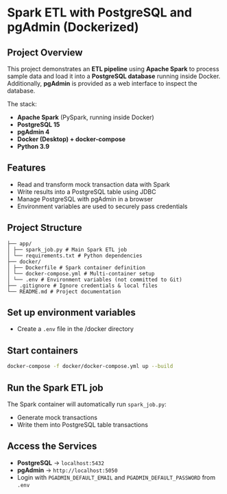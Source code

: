 # Spark ETL with PostgreSQL and pgAdmin (Dockerized)

## Project Overview
This project demonstrates an **ETL pipeline** using **Apache Spark** to process sample data and load it into a **PostgreSQL database** running inside Docker.  
Additionally, **pgAdmin** is provided as a web interface to inspect the database.  

The stack:
- **Apache Spark** (PySpark, running inside Docker)
- **PostgreSQL 15**
- **pgAdmin 4**
- **Docker (Desktop) + docker-compose**
- **Python 3.9**


## Features
- Read and transform mock transaction data with Spark
- Write results into a PostgreSQL table using JDBC
- Manage PostgreSQL with pgAdmin in a browser
- Environment variables are used to securely pass credentials


## Project Structure
```
├── app/
│ ├── spark_job.py # Main Spark ETL job
│ └── requirements.txt # Python dependencies
├── docker/
│ ├── Dockerfile # Spark container definition
│ └── docker-compose.yml # Multi-container setup
│ └── .env # Environment variables (not committed to Git)
├── .gitignore # Ignore credentials & local files
└── README.md # Project documentation
```

## Set up environment variables
- Create a `.env` file in the /docker directory

## Start containers
```bash
docker-compose -f docker/docker-compose.yml up --build
```

## Run the Spark ETL job
The Spark container will automatically run `spark_job.py`:

- Generate mock transactions
- Write them into PostgreSQL table transactions

## Access the Services
- **PostgreSQL** → `localhost:5432`
- **pgAdmin** → `http://localhost:5050`
- Login with `PGADMIN_DEFAULT_EMAIL` and `PGADMIN_DEFAULT_PASSWORD` from `.env`
